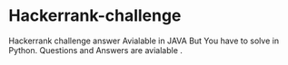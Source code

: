 # Hackerrank-challenge
Hackerrank challenge answer Avialable in JAVA But You have to solve in Python.
Questions and Answers are avialable .

